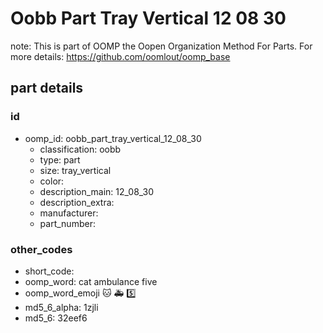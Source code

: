 # Oobb Part Tray Vertical 12 08 30  

note: This is part of OOMP the Oopen Organization Method For Parts. For more details: https://github.com/oomlout/oomp_base

##  part details





### id
* oomp_id: oobb_part_tray_vertical_12_08_30
  * classification: oobb
  * type: part
  * size: tray_vertical
  * color: 
  * description_main: 12_08_30
  * description_extra: 
  * manufacturer: 
  * part_number: 

### other_codes
* short_code: 
* oomp_word: cat ambulance five
* oomp_word_emoji :cat: :ambulance: :five:
* md5_6_alpha: 1zjli
* md5_6: 32eef6